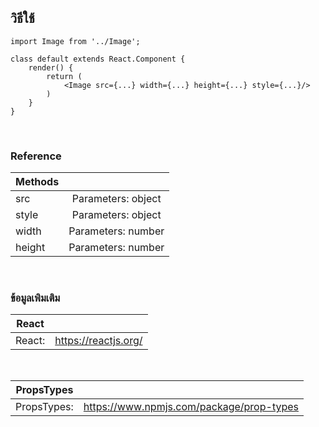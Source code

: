 ## วิธีใช้

```
import Image from '../Image';

class default extends React.Component {
    render() {
        return (
            <Image src={...} width={...} height={...} style={...}/>
        )
    }
}
```

<br>

### Reference

| Methods ||
|---------|:-----------:|
| src  | Parameters: object |
| style  | Parameters: object |
| width | Parameters: number |
| height | Parameters: number |

<br>

### ข้อมูลเพิมเติม 

| React | |
| -----| --- |
| React: | https://reactjs.org/ |

<br>

| PropsTypes | |
| ---------- | --- |
| PropsTypes: | https://www.npmjs.com/package/prop-types |